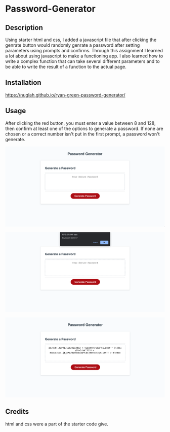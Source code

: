 # Password-Generator

## Description

Using starter html and css, I added a javascript file that after clicking the genrate button would randomly genrate a password after setting parameters using prompts and confirms. Through this assignment I learned a lot about using javascript to make a functioning app. I also learned how to write a complex function that can take several different parameters and to be able to write the result of a function to the actual page.

## Installation

https://nuglah.github.io/ryan-green-password-generator/

## Usage

After clicking the red button, you must enter a value between 8 and 128, then confirm at least one of the options to generate a password. If none are chosen or a correct number isn't put in the first prompt, a password won't generate.

![alt text](assets/images/screen1.png)

![alt text](assets/images/screen2.png)

![alt text](assets/images/screen3.png)

## Credits

html and css were a part of the starter code give.
